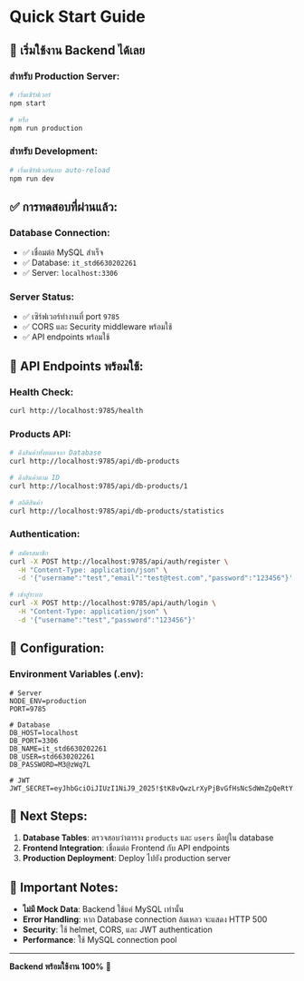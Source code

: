 # Quick Start Guide

## 🚀 เริ่มใช้งาน Backend ได้เลย

### สำหรับ Production Server:
```bash
# เริ่มเซิร์ฟเวอร์
npm start

# หรือ
npm run production
```

### สำหรับ Development:
```bash
# เริ่มเซิร์ฟเวอร์แบบ auto-reload
npm run dev
```

## ✅ การทดสอบที่ผ่านแล้ว:

### Database Connection:
- ✅ เชื่อมต่อ MySQL สำเร็จ
- ✅ Database: `it_std6630202261`
- ✅ Server: `localhost:3306`

### Server Status:
- ✅ เซิร์ฟเวอร์ทำงานที่ port `9785`
- ✅ CORS และ Security middleware พร้อมใช้
- ✅ API endpoints พร้อมใช้

## 📡 API Endpoints พร้อมใช้:

### Health Check:
```bash
curl http://localhost:9785/health
```

### Products API:
```bash
# ดึงสินค้าทั้งหมดจาก Database
curl http://localhost:9785/api/db-products

# ดึงสินค้าตาม ID
curl http://localhost:9785/api/db-products/1

# สถิติสินค้า
curl http://localhost:9785/api/db-products/statistics
```

### Authentication:
```bash
# สมัครสมาชิก
curl -X POST http://localhost:9785/api/auth/register \
  -H "Content-Type: application/json" \
  -d '{"username":"test","email":"test@test.com","password":"123456"}'

# เข้าสู่ระบบ
curl -X POST http://localhost:9785/api/auth/login \
  -H "Content-Type: application/json" \
  -d '{"username":"test","password":"123456"}'
```

## 🔧 Configuration:

### Environment Variables (.env):
```properties
# Server
NODE_ENV=production
PORT=9785

# Database
DB_HOST=localhost
DB_PORT=3306
DB_NAME=it_std6630202261
DB_USER=std6630202261
DB_PASSWORD=M3@zWq7L

# JWT
JWT_SECRET=eyJhbGciOiJIUzI1NiJ9_2025!$tK8vQwzLrXyPjBvGfHsNcSdWmZpQeRtY
```

## 🎯 Next Steps:

1. **Database Tables**: ตรวจสอบว่าตาราง `products` และ `users` มีอยู่ใน database
2. **Frontend Integration**: เชื่อมต่อ Frontend กับ API endpoints
3. **Production Deployment**: Deploy ไปยัง production server

## 🚨 Important Notes:

- **ไม่มี Mock Data**: Backend ใช้แค่ MySQL เท่านั้น
- **Error Handling**: หาก Database connection ล้มเหลว จะแสดง HTTP 500
- **Security**: ใช้ helmet, CORS, และ JWT authentication
- **Performance**: ใช้ MySQL connection pool

---
**Backend พร้อมใช้งาน 100%** 🎉
